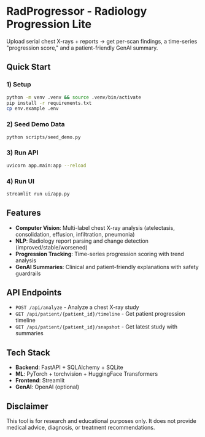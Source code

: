 # RadProgressor - Radiology Progression Lite

Upload serial chest X-rays + reports → get per-scan findings, a time-series "progression score," and a patient-friendly GenAI summary.

## Quick Start

### 1) Setup
```bash
python -m venv .venv && source .venv/bin/activate
pip install -r requirements.txt
cp env.example .env
```

### 2) Seed Demo Data
```bash
python scripts/seed_demo.py
```

### 3) Run API
```bash
uvicorn app.main:app --reload
```

### 4) Run UI
```bash
streamlit run ui/app.py
```

## Features

- **Computer Vision**: Multi-label chest X-ray analysis (atelectasis, consolidation, effusion, infiltration, pneumonia)
- **NLP**: Radiology report parsing and change detection (improved/stable/worsened)
- **Progression Tracking**: Time-series progression scoring with trend analysis
- **GenAI Summaries**: Clinical and patient-friendly explanations with safety guardrails

## API Endpoints

- `POST /api/analyze` - Analyze a chest X-ray study
- `GET /api/patient/{patient_id}/timeline` - Get patient progression timeline
- `GET /api/patient/{patient_id}/snapshot` - Get latest study with summaries

## Tech Stack

- **Backend**: FastAPI + SQLAlchemy + SQLite
- **ML**: PyTorch + torchvision + HuggingFace Transformers
- **Frontend**: Streamlit
- **GenAI**: OpenAI (optional)

## Disclaimer

This tool is for research and educational purposes only. It does not provide medical advice, diagnosis, or treatment recommendations.
